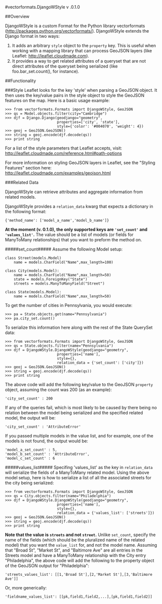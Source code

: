 #vectorformats.DjangoWStyle v .0.1.0

##Overview

DjangoWStyle is a custom Format for the Python library vectorformats (http://packages.python.org/vectorformats/). DjangoWStyle extends the Django format in two ways:
1. It adds an arbitrary `style` object to the `property` key. This is useful when working with a mapping library that can process GeoJSON layers (like Leaflet: http://leaflet.cloudmade.com).
2. It provides a way to get related attributes of a queryset that are not direct attributes of the queryset being serialized (like foo.bar_set.count(), for instance).

##Functionality

###Style
Leaflet looks for the key 'style' when parsing a GeoJSON object. It then uses the key/value pairs in the style object to style the GeoJSON features on the map. Here is a basic usage example:

	>>> from vectorformats.Formats import DjangoWStyle, GeoJSON
	>>> qs = Model.objects.filter(city="Cambridge")
	>>> djf = Django.Django(geodjango="geometry", 
							properties=['city', 'state'],
							style={'color': '#004070', 'weight': 4})
	>>> geoj = GeoJSON.GeoJSON()
	>>> string = geoj.encode(djf.decode(qs))
	>>> print string 

For a list of the style parameters that Leaflet accepts, visit: http://leaflet.cloudmade.com/reference.html#path-options

For more information on styling GeoJSON layers in Leaflet, see the "Styling Features" section here: http://leaflet.cloudmade.com/examples/geojson.html

###Related Data

DjangoWStyle can retrieve attributes and aggregate information from related models.

DjangoWStyle provides a `relation_data` kwarg that expects a dictionary in the following format: 
	
	{'method_name': ['model_a_name','model_b_name']} 

__At the moment (v. 0.1.0), the only supported keys are `'set_count'` and `'values_list'`.__ The value should be a list of models (or fields for ManyToMany relationships) that you want to preform the method on.

#####set_count#####
Assume the following Model setup:

	class Street(models.Model)
		name = models.CharField("Name",max_length=100)

    class City(models.Model):
		name = models.CharField("Name",max_length=50)
		state = models.ForeignKey("State")
		streets = models.ManyToManyField("Street")

	class State(models.Model):
		name = models.CharField("Name",max_length=50)

To get the number of cities in Pennsylvania, you would execute:
	
	>>> pa = State.objects.get(name="Pennsylvania")
	>>> pa.city_set.count()

To serialize this information here along with the rest of the State QuerySet data:

	>>> from vectorformats.Formats import DjangoWStyle, GeoJSON
	>>> qs = State.objects.filter(name="Pennsylvania")
	>>> djf = DjangoWStyle.DjangoWStyle(geodjango="geometry", 
							properties=['name'],
							style={},
							relation_data = {'set_count': ['city']})
	>>> geoj = GeoJSON.GeoJSON()
	>>> string = geoj.encode(djf.decode(qs))
	>>> print string 

The above code will add the following key/value to the GeoJSON `property` object, assuming the count was 200 (as an example):

	'city_set_count' : 200

If any of the queries fail, which is most likely to be caused by there being no relation between the model being serialized and the specified related model, the output will be:
	
	'city_set_count' : 'AttributeError'

If you passed multiple models in the value list, and for example, one of the models is not found, the output would be:
	
	'model_a_set_count' : 5,
	'model_b_set_count' : 'AttributeError',
	'model_c_set_count'	: 6

#####values_list#####
Specifing 'values_list' as the key in `relation_data` will serialize the fields of a ManyToMany related model. Using the above model setup, here is how to serialize a list of all the associated streets for the city being serialized:

	>>> from vectorformats.Formats import DjangoWStyle, GeoJSON
	>>> qs = City.objects.filter(name="Philadelphia")
	>>> djf = DjangoWStyle.DjangoWStyle(geodjango="geometry", 
							properties=['name'],
							style={},
							relation_data = {'values_list': ['streets']})
	>>> geoj = GeoJSON.GeoJSON()
	>>> string = geoj.encode(djf.decode(qs))
	>>> print string 

__Note that the value is `streets` and not `street`.__ Unlike `set_count`, specify the name of the fields (which should be the pluralized name of the related model) that you want the `value_list` for, and not the model name. Assuming that "Broad St", "Market St", and "Baltimore Ave" are all entries in the Streets model and have a ManyToMany relationship with the City entry "Philadelphia", the above code will add the following to the property object of the GeoJSON output for "Philadelphia":
	
	'streets_values_list': [[1,'Broad St'],[2,'Market St'],[3,'Baltimore Ave']]

Or, more generically:

	'fieldname_values_list': [[pk,field1,field2,...],[pk,field1,field2]]
